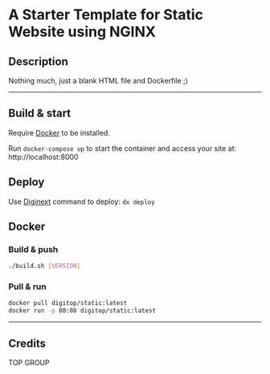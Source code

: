 # A Starter Template for Static Website using NGINX

## Description

Nothing much, just a blank HTML file and Dockerfile ;)

----

## Build & start

Require [Docker](https://docker.com/) to be installed.

Run `docker-compose up` to start the container and access your site at: http://localhost:8000

## Deploy

Use [Diginext](https://github.com/digitopvn/diginext) command to deploy: `dx deploy`

## Docker

### Build & push

```bash
./build.sh [VERSION]
```

### Pull & run

```bash
docker pull digitop/static:latest
docker run -p 80:80 digitop/static:latest
```

----

## Credits

TOP GROUP

